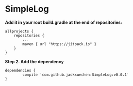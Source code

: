 # SimpleLog
**Add it in your root build.gradle at the end of repositories:**

	allprojects {
		repositories {
			...
			maven { url "https://jitpack.io" }
		}
	}


**Step 2. Add the dependency**

	dependencies {
	        compile 'com.github.jackxuechen:SimpleLog:v0.0.1'
	}